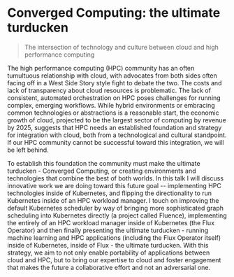 # Converged Computing: the ultimate turducken

> The intersection of technology and culture between cloud and high performance computing

The high performance computing (HPC) community has an often tumultuous relationship with cloud, with advocates from both sides often facing off in a West Side Story style fight to debate the two. The costs and lack of transparency about cloud resources is problematic. The lack of consistent, automated orchestration on HPC poses challenges for running complex, emerging workflows. While hybrid environments or embracing common technologies or abstractions is a reasonable start, the economic growth of cloud, projected to be the largest sector of computing by revenue by 2025, suggests that HPC needs an established foundation and strategy for integration with cloud, both from a technological and cultural standpoint. If our HPC community cannot be successful toward this integration, we will be left behind. 

To establish this foundation the community must make the ultimate turducken - Converged Computing, or creating environments and technologies that combine the best of both worlds. In this talk I will discuss innovative work we are doing toward this future goal -- implementing HPC technologies inside of Kubernetes, and flipping the directionality to run Kubernetes inside of an HPC workload manager. I touch on improving the default Kubernetes scheduler by way of bringing more sophisticated graph scheduling into Kubernetes directly (a project called Fluence), implementing the entirely of an HPC workload manager inside of Kubernetes (the Flux Operator) and then finally presenting the ultimate turducken - running machine learning and HPC applications (including the Flux Operator itself) inside of Kubernetes, inside of Flux - the ultimate turducken. With this strategy, we aim to not only enable portability of applications between cloud and HPC, but to bring our expertise to cloud and foster engagement that makes the future a collaborative effort and not an adversarial one.
